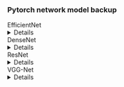 <h3>Pytorch network model backup</h3>



<summary>EfficientNet</summary>
<details>
  <ul>
    <li>efficientnet_b0: https://download.pytorch.org/models/efficientnet_b0_rwightman-3dd342df.pth</li>
    <li>efficientnet_b1: https://download.pytorch.org/models/efficientnet_b1_rwightman-533bc792.pth</li>
    <li>efficientnet_b2: https://download.pytorch.org/models/efficientnet_b2_rwightman-bcdf34b7.pth</li>
    <li>efficientnet_b3: https://download.pytorch.org/models/efficientnet_b3_rwightman-cf984f9c.pth</li>
    <li>efficientnet_b4: https://download.pytorch.org/models/efficientnet_b4_rwightman-7eb33cd5.pth</li>
    <li>efficientnet_b5: https://download.pytorch.org/models/efficientnet_b5_lukemelas-b6417697.pth</li>
    <li><li>efficientnet_b6: https://download.pytorch.org/models/efficientnet_b6_lukemelas-c76e70fd.pth</li>
    <li>efficientnet_b7: https://download.pytorch.org/models/efficientnet_b7_lukemelas-dcc49843.pth</li>
  </ul>
</details>

<summary>DenseNet</summary>
<details>
  <ul>
    <li>densenet121: 'https://download.pytorch.org/models/densenet121-a639ec97.pth</li>
    <li>densenet169: 'https://download.pytorch.org/models/densenet169-b2777c0a.pth</li>
    <li>densenet201: 'https://download.pytorch.org/models/densenet201-c1103571.pth</li>
    <li>densenet161: 'https://download.pytorch.org/models/densenet161-8d451a50.pth</li>
  </ul>
</details>


<summary>ResNet</summary>
<details>
  <ul>
    <li>resnet18_ibn_a: https://github.com/XingangPan/IBN-Net/releases/download/v1.0/resnet18_ibn_a-2f571257.pth</li>
    <li>resnet34_ibn_a: https://github.com/XingangPan/IBN-Net/releases/download/v1.0/resnet34_ibn_a-94bc1577.pth</li>
    <li>resnet34_ibn_a: https://github.com/XingangPan/IBN-Net/releases/download/v1.0/resnet34_ibn_a-94bc1577.pth</li>
    <li>resnet50_ibn_a: https://github.com/XingangPan/IBN-Net/releases/download/v1.0/resnet50_ibn_a-d9d0bb7b.pth</li>
    <li>resnet101_ibn_a: https://github.com/XingangPan/IBN-Net/releases/download/v1.0/resnet101_ibn_a-59ea0ac6.pth</li>
    <li>resnet18_ibn_b: https://github.com/XingangPan/IBN-Net/releases/download/v1.0/resnet18_ibn_b-bc2f3c11.pth</li>
    <li>resnet34_ibn_b: https://github.com/XingangPan/IBN-Net/releases/download/v1.0/resnet34_ibn_b-04134c37.pth</li>
    <li>resnet50_ibn_b: https://github.com/XingangPan/IBN-Net/releases/download/v1.0/resnet50_ibn_b-9ca61e85.pth</li>
    <li>resnet101_ibn_b: https://github.com/XingangPan/IBN-Net/releases/download/v1.0/resnet101_ibn_b-c55f6dba.pth</li>
    <li>resnet18: https://download.pytorch.org/models/resnet18-f37072fd.pth</li>
    <li>resnet50: 'https://download.pytorch.org/models/resnet50-0676ba61.pth</li>
    <li>resnet101: 'https://download.pytorch.org/models/resnet101-63fe2227.pth</li>
    <li>resnet152: 'https://download.pytorch.org/models/resnet152-394f9c45.pth</li>
    <li>resnext50_32x4d: 'https://download.pytorch.org/models/resnext50_32x4d-7cdf4587.pth</li>
    <li>resnext101_32x8d: 'https://download.pytorch.org/models/resnext101_32x8d-8ba56ff5.pth</li>
    <li>wide_resnet50_2: 'https://download.pytorch.org/models/wide_resnet50_2-95faca4d.pth</li>
    <li>wide_resnet101_2: 'https://download.pytorch.org/models/wide_resnet101_2-32ee1156.pth</li>
    </ul>
</details>

<summary>VGG-Net</summary>
<details>
  <ul>
    <li>vgg11: https://download.pytorch.org/models/vgg11-8a719046.pth</li>
    <li>vgg13: https://download.pytorch.org/models/vgg13-19584684.pth</li>
    <li>vgg16: https://download.pytorch.org/models/vgg16-397923af.pth</li>
    <li>vgg19: https://download.pytorch.org/models/vgg19-dcbb9e9d.pth</li>
    <li>vgg11_bn: https://download.pytorch.org/models/vgg11_bn-6002323d.pth</li>
    <li>vgg13_bn: https://download.pytorch.org/models/vgg13_bn-abd245e5.pth</li>
    <li>vgg16_bn: https://download.pytorch.org/models/vgg16_bn-6c64b313.pth</li>
    <li>vgg19_bn: https://download.pytorch.org/models/vgg19_bn-c79401a0.pth</li>
    </ul>
</details>
